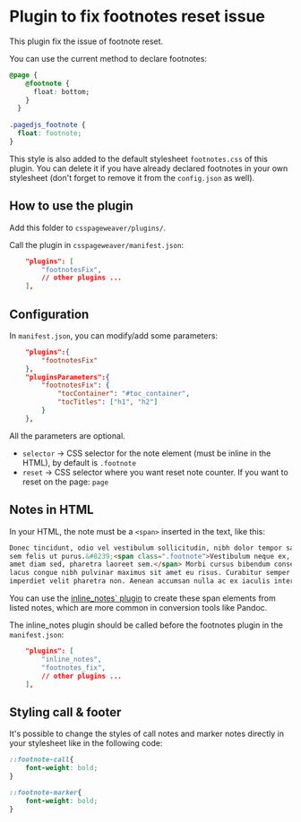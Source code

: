 # Plugin to fix footnotes reset issue

This plugin fix the issue of footnote reset.

You can use the current method to declare footnotes:

```CSS
@page {
    @footnote {
      float: bottom;
    }
  }
  
.pagedjs_footnote { 
  float: footnote; 
}
```

This style is also added to the default stylesheet `footnotes.css` of this plugin. You can delete it if you have already declared footnotes in your own stylesheet (don't forget to remove it from the `config.json` as well).


## How to use the plugin

Add this folder to `csspageweaver/plugins/`.

Call the plugin in `csspageweaver/manifest.json`:

```json
	"plugins": [
        "footnotesFix",
        // other plugins ...
	],
```

## Configuration

In `manifest.json`, you can modify/add some parameters:

```json
    "plugins":{
        "footnotesFix"
    },
    "pluginsParameters":{
        "footnotesFix": {
            "tocContainer": "#toc_container",
            "tocTitles": ["h1", "h2"]
        }
    },
```

All the parameters are optional.

- `selector` → CSS selector for the note element (must be inline in the HTML), by default is `.footnote`
- `reset` → CSS selector where you want reset note counter. If you want to reset on the page: `page`


## Notes in HTML

In your HTML, the note must be a `<span>` inserted in the text, like this:

```HTML
Donec tincidunt, odio vel vestibulum sollicitudin, nibh dolor tempor sapien, ac laoreet 
sem felis ut purus.&#8239;<span class=".footnote">Vestibulum neque ex, ullamcorper sit 
amet diam sed, pharetra laoreet sem.</span> Morbi cursus bibendum consectetur. Nullam vel 
lacus congue nibh pulvinar maximus sit amet eu risus. Curabitur semper odio mauris, nec 
imperdiet velit pharetra non. Aenean accumsan nulla ac ex iaculis interdum.
```

You can use the [inline_notes` plugin](https://gitlab.com/csspageweaver/plugins/inline_notes) to create these span elements from listed notes, which are more common in conversion tools like Pandoc.

The inline_notes plugin should be called before the footnotes plugin in the `manifest.json`:


```json
	"plugins": [
        "inline_notes",
        "footnotes_fix",
        // other plugins ...
	],
```

## Styling call & footer

It's possible to change the styles of call notes and marker notes directly in your stylesheet like in the following code:

```CSS
::footnote-call{
    font-weight: bold;
}

::footnote-marker{
    font-weight: bold;
}
```

